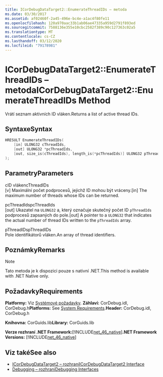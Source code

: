 ```yaml
---
title: ICorDebugDataTarget2::EnumerateThreadIDs – metoda
ms.date: 03/30/2017
ms.assetid: af02460f-2a45-496e-bc4e-a1ac4f80fe11
ms.openlocfilehash: 120a970aac33b1ab06ae47335a959d2791f893ed
ms.sourcegitcommit: 7588136e355e10cbc2582f389c90c127363c02a5
ms.translationtype: MT
ms.contentlocale: cs-CZ
ms.lasthandoff: 03/12/2020
ms.locfileid: "79178981"
---
```

# <a name="icordebugdatatarget2enumeratethreadids-method"></a><span data-ttu-id="de6f6-102">ICorDebugDataTarget2::EnumerateThreadIDs – metoda</span><span class="sxs-lookup"><span data-stu-id="de6f6-102">ICorDebugDataTarget2::EnumerateThreadIDs Method</span></span>
<span data-ttu-id="de6f6-103">Vrátí seznam aktivních ID vláken.</span><span class="sxs-lookup"><span data-stu-id="de6f6-103">Returns a list of active thread IDs.</span></span>  
  
## <a name="syntax"></a><span data-ttu-id="de6f6-104">Syntaxe</span><span class="sxs-lookup"><span data-stu-id="de6f6-104">Syntax</span></span>  
  
```cpp  
HRESULT EnumerateThreadIDs(  
    [in] ULONG32 cThreadIds,
    [out] ULONG32 *pcThreadIds,
    [out, size_is(cThreadIds), length_is(*pcThreadIds)] ULONG32 pThreadIds[]  
);  
```  
  
## <a name="parameters"></a><span data-ttu-id="de6f6-105">Parametry</span><span class="sxs-lookup"><span data-stu-id="de6f6-105">Parameters</span></span>  
 <span data-ttu-id="de6f6-106">cID vláken</span><span class="sxs-lookup"><span data-stu-id="de6f6-106">cThreadIDs</span></span>  
 <span data-ttu-id="de6f6-107">[v] Maximální počet podprocesů, jejichž ID mohou být vráceny.</span><span class="sxs-lookup"><span data-stu-id="de6f6-107">[in] The maximum number of threads whose IDs can be returned.</span></span>  
  
 <span data-ttu-id="de6f6-108">pcThreadIds</span><span class="sxs-lookup"><span data-stu-id="de6f6-108">pcThreadIds</span></span>  
 <span data-ttu-id="de6f6-109">[out] Ukazatel na `ULONG32` a, který označuje skutečný počet ID `pThreadIds` podprocesů zapsaných do pole.</span><span class="sxs-lookup"><span data-stu-id="de6f6-109">[out] A pointer to a `ULONG32` that indicates the actual number of thread IDs written to the `pThreadIds` array.</span></span>  
  
 <span data-ttu-id="de6f6-110">pThreadIDs</span><span class="sxs-lookup"><span data-stu-id="de6f6-110">pThreadIDs</span></span>  
 <span data-ttu-id="de6f6-111">Pole identifikátorů vláken.</span><span class="sxs-lookup"><span data-stu-id="de6f6-111">An array of thread identifiers.</span></span>  
  
## <a name="remarks"></a><span data-ttu-id="de6f6-112">Poznámky</span><span class="sxs-lookup"><span data-stu-id="de6f6-112">Remarks</span></span>  
  
> [!NOTE]
> <span data-ttu-id="de6f6-113">Tato metoda je k dispozici pouze s nativní .NET.</span><span class="sxs-lookup"><span data-stu-id="de6f6-113">This method is available with .NET Native only.</span></span>  
  
## <a name="requirements"></a><span data-ttu-id="de6f6-114">Požadavky</span><span class="sxs-lookup"><span data-stu-id="de6f6-114">Requirements</span></span>  
 <span data-ttu-id="de6f6-115">**Platformy:** Viz [Systémové požadavky](../../../../docs/framework/get-started/system-requirements.md). **Záhlaví:** CorDebug.idl, CorDebug.h</span><span class="sxs-lookup"><span data-stu-id="de6f6-115">**Platforms:** See [System Requirements](../../../../docs/framework/get-started/system-requirements.md).**Header:** CorDebug.idl, CorDebug.h</span></span>  
  
 <span data-ttu-id="de6f6-116">**Knihovna:** CorGuids.lib</span><span class="sxs-lookup"><span data-stu-id="de6f6-116">**Library:** CorGuids.lib</span></span>  
  
 <span data-ttu-id="de6f6-117">**Verze rozhraní .NET Framework:**[!INCLUDE[net_46_native](../../../../includes/net-46-native-md.md)]</span><span class="sxs-lookup"><span data-stu-id="de6f6-117">**.NET Framework Versions:** [!INCLUDE[net_46_native](../../../../includes/net-46-native-md.md)]</span></span>  
  
## <a name="see-also"></a><span data-ttu-id="de6f6-118">Viz také</span><span class="sxs-lookup"><span data-stu-id="de6f6-118">See also</span></span>

- [<span data-ttu-id="de6f6-119">ICorDebugDataTarget2 – rozhraní</span><span class="sxs-lookup"><span data-stu-id="de6f6-119">ICorDebugDataTarget2 Interface</span></span>](icordebugdatatarget2-interface.md)
- [<span data-ttu-id="de6f6-120">Debugging – rozhraní</span><span class="sxs-lookup"><span data-stu-id="de6f6-120">Debugging Interfaces</span></span>](debugging-interfaces.md)
